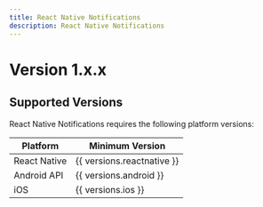 ```yaml
---
title: React Native Notifications
description: React Native Notifications
---
```


# Version 1.x.x

## Supported Versions

React Native Notifications requires the following platform versions:

| Platform     | Minimum Version            |
| ------------ | -------------------------- |
| React Native | {{ versions.reactnative }} |
| Android API  | {{ versions.android }}     |
| iOS          | {{ versions.ios }}         |

